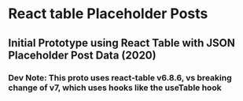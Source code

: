 # React table Placeholder Posts

## Initial Prototype using React Table with JSON Placeholder Post Data (2020)

### Dev Note: This proto uses react-table v6.8.6, vs breaking change of v7, which uses hooks like the useTable hook
